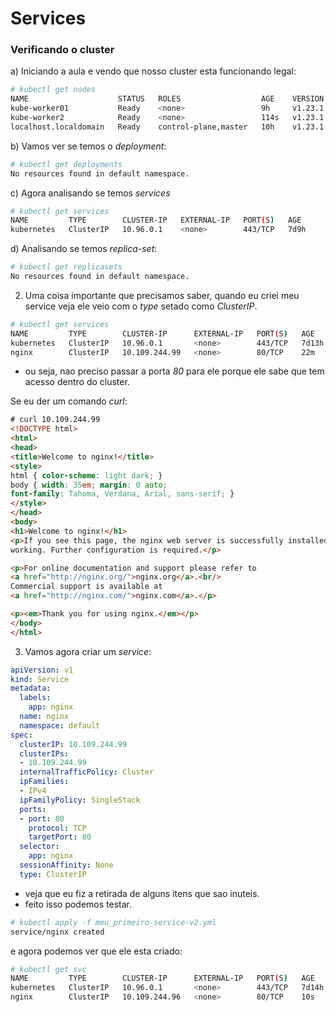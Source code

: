 # Services

### Verificando o cluster

a) Iniciando a aula e vendo que nosso cluster esta funcionando legal:

```bash
# kubectl get nodes
NAME                    STATUS   ROLES                  AGE    VERSION
kube-worker01           Ready    <none>                 9h     v1.23.1
kube-worker2            Ready    <none>                 114s   v1.23.1
localhost.localdomain   Ready    control-plane,master   10h    v1.23.1
```
b) Vamos ver se temos o *deployment*:

```bash
# kubectl get deployments
No resources found in default namespace.
```

c) Agora analisando se temos *services* 

```bash
# kubectl get services
NAME         TYPE        CLUSTER-IP   EXTERNAL-IP   PORT(S)   AGE 
kubernetes   ClusterIP   10.96.0.1    <none>        443/TCP   7d9h
```

d) Analisando se temos *replica-set*:

```bash
# kubectl get replicasets
No resources found in default namespace.
```

2.  Uma coisa importante que precisamos saber, quando eu criei meu service veja ele veio com o *type* setado como *ClusterIP*.

```bash
# kubectl get services
NAME         TYPE        CLUSTER-IP      EXTERNAL-IP   PORT(S)   AGE  
kubernetes   ClusterIP   10.96.0.1       <none>        443/TCP   7d13h
nginx        ClusterIP   10.109.244.99   <none>        80/TCP    22m
```

- ou seja, nao preciso passar a porta *80* para ele porque ele sabe que tem acesso dentro do cluster.

Se eu der um comando *curl*:

```html
# curl 10.109.244.99 
<!DOCTYPE html>
<html>
<head>
<title>Welcome to nginx!</title>
<style>
html { color-scheme: light dark; }
body { width: 35em; margin: 0 auto;
font-family: Tahoma, Verdana, Arial, sans-serif; }
</style>
</head>
<body>
<h1>Welcome to nginx!</h1>
<p>If you see this page, the nginx web server is successfully installed and
working. Further configuration is required.</p>

<p>For online documentation and support please refer to
<a href="http://nginx.org/">nginx.org</a>.<br/>
Commercial support is available at
<a href="http://nginx.com/">nginx.com</a>.</p>

<p><em>Thank you for using nginx.</em></p>
</body>
</html>
```

3.  Vamos agora criar um *service*:

```yml
apiVersion: v1
kind: Service
metadata:
  labels:
    app: nginx
  name: nginx
  namespace: default
spec:
  clusterIP: 10.109.244.99
  clusterIPs:
  - 10.109.244.99
  internalTrafficPolicy: Cluster
  ipFamilies:
  - IPv4
  ipFamilyPolicy: SingleStack
  ports:
  - port: 80
    protocol: TCP
    targetPort: 80
  selector:
    app: nginx
  sessionAffinity: None
  type: ClusterIP
```

- veja que eu fiz a retirada de alguns itens que sao inuteis.
- feito isso podemos testar.

```bash
# kubectl apply -f meu_primeiro_service-v2.yml 
service/nginx created
```

e agora podemos ver que ele esta criado:

```bash
# kubectl get svc
NAME         TYPE        CLUSTER-IP      EXTERNAL-IP   PORT(S)   AGE  
kubernetes   ClusterIP   10.96.0.1       <none>        443/TCP   7d14h
nginx        ClusterIP   10.109.244.96   <none>        80/TCP    10s
```
